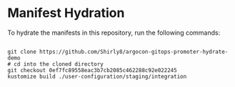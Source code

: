 
# Manifest Hydration

To hydrate the manifests in this repository, run the following commands:

```shell

git clone https://github.com/Shirly8/argocon-gitops-promoter-hydrate-demo
# cd into the cloned directory
git checkout 0ef7fc89558eac3b7cb2085c462288c92e022245
kustomize build ./user-configuration/staging/integration
```